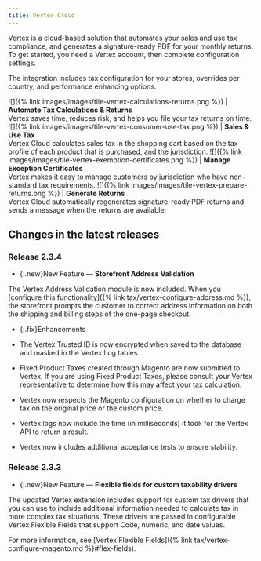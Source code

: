```yaml
---
title: Vertex Cloud
---
```


Vertex is a cloud-based solution that automates your sales and use tax compliance, and generates a signature-ready PDF for your monthly returns. To get started, you need a Vertex account, then complete configuration settings.

The integration includes tax configuration for your stores, overrides per country, and performance enhancing options.

![]({% link images/images/tile-vertex-calculations-returns.png %}) | **Automate Tax Calculations & Returns**<br>Vertex saves time, reduces risk, and helps you file your tax returns on time.
![]({% link images/images/tile-vertex-consumer-use-tax.png %}) | **Sales & Use Tax**<br>Vertex Cloud calculates sales tax in the shopping cart based on the tax profile of each product that is purchased, and the jurisdiction.
![]({% link images/images/tile-vertex-exemption-certificates.png %}) | **Manage Exception Certificates**<br>Vertex makes it easy to manage customers by jurisdiction who have non-standard tax requirements.
![]({% link images/images/tile-vertex-prepare-returns.png %}) | **Generate Returns**<br>Vertex Cloud automatically regenerates signature-ready PDF returns and sends a message when the returns are available.

## Changes in the latest releases

### Release 2.3.4

- {:.new}New Feature — **Storefront Address Validation**

The Vertex Address Validation module is now included. When you [configure this functionality]({% link tax/vertex-configure-address.md %}), the storefront prompts the customer to correct address information on both the shipping and billing steps of the one-page checkout.

- {:.fix}Enhancements

- The Vertex Trusted ID is now encrypted when saved to the database and masked in the Vertex Log tables.
- Fixed Product Taxes created through Magento are now submitted to Vertex. If you are using Fixed Product Taxes, please consult your Vertex representative to determine how this may affect your tax calculation.
- Vertex now respects the Magento configuration on whether to charge tax on the original price or the custom price.
- Vertex logs now include the time (in milliseconds) it took for the Vertex API to return a result.
- Vertex now includes additional acceptance tests to ensure stability.

### Release 2.3.3

- {:.new}New Feature — **Flexible fields for custom taxability drivers**

The updated Vertex extension includes support for custom tax drivers that you can use to include additional information needed to calculate tax in more complex tax situations. These drivers are passed in configurable Vertex Flexible Fields that support Code, numeric, and date values.

For more information, see [Vertex Flexible Fields]({% link tax/vertex-configure-magento.md %}#flex-fields).
